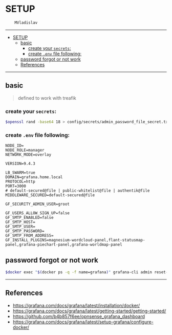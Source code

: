 # SETUP

```sh
    MVladislav
```

---

- [SETUP](#setup)
  - [basic](#basic)
    - [create your `secrets`:](#create-your-secrets)
    - [create `.env` file following:](#create-env-file-following)
  - [password forgot or not work](#password-forgot-or-not-work)
  - [References](#references)

---

## basic

> defined to work with treafik

### create your `secrets`:

```sh
$openssl rand -base64 18 > config/secrets/admin_password_file_secret.txt
```

### create `.env` file following:

```env
NODE_ID=
NODE_ROLE=manager
NETWORK_MODE=overlay

VERSION=9.4.3

LB_SWARM=true
DOMAIN=grafana.home.local
PROTOCOL=http
PORT=3000
# default-secured@file | public-whitelist@file | authentik@file
MIDDLEWARE_SECURED=default-secured@file

GF_SECURITY_ADMIN_USER=groot

GF_USERS_ALLOW_SIGN_UP=false
GF_SMTP_ENABLED=false
GF_SMTP_HOST=
GF_SMTP_USER=
GF_SMTP_PASSWORD=
GF_SMTP_FROM_ADDRESS=
GF_INSTALL_PLUGINS=magnesium-wordcloud-panel,flant-statusmap-panel,grafana-piechart-panel,grafana-worldmap-panel
```

## password forgot or not work

```sh
$docker exec "$(docker ps -q -f name=grafana)" grafana-cli admin reset-admin-password <PASSWORD>
```

---

## References

- <https://grafana.com/docs/grafana/latest/installation/docker/>
- <https://grafana.com/docs/grafana/latest/getting-started/getting-started/>
- <https://github.com/b4b857f6ee/opnsense_grafana_dashboard>
- <https://grafana.com/docs/grafana/latest/setup-grafana/configure-docker/>
